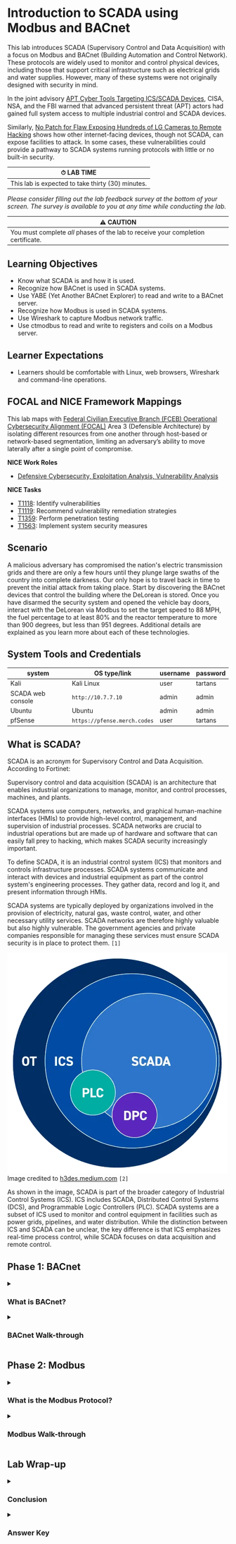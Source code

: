 # Introduction to SCADA using Modbus and BACnet

This lab introduces SCADA (Supervisory Control and Data Acquisition) with a focus on Modbus and BACnet (Building Automation and Control Network). These protocols are widely used to monitor and control physical devices, including those that support critical infrastructure such as electrical grids and water supplies. However, many of these systems were not originally designed with security in mind.

In the joint advisory <a href="https://www.cisa.gov/news-events/cybersecurity-advisories/aa22-103a" target="_blank">APT Cyber Tools Targeting ICS/SCADA Devices</a>, CISA, NSA, and the FBI warned that advanced persistent threat (APT) actors had gained full system access to multiple industrial control and SCADA devices.

Similarly, <a href="https://www.securityweek.com/no-patch-for-flaw-exposing-hundreds-of-lg-cameras-to-remote-hacking" target="_blank">No Patch for Flaw Exposing Hundreds of LG Cameras to Remote Hacking</a> shows how other internet-facing devices, though not SCADA, can expose facilities to attack. In some cases, these vulnerabilities could provide a pathway to SCADA systems running protocols with little or no built-in security.

| &#9201; LAB TIME                           |
| ------------------------------------------ |
| This lab is expected to take thirty (30) minutes. |

*Please consider filling out the lab feedback survey at the bottom of your screen. The survey is available to you at any time while conducting the lab.*

| &#9888; CAUTION                                              |
| ------------------------------------------------------------ |
| You must complete *all* phases of the lab to receive your completion certificate. |

## Learning Objectives

- Know what SCADA is and how it is used.
- Recognize how BACnet is used in SCADA systems.
- Use YABE (Yet Another BACnet Explorer) to read and write to a BACnet server.
- Recognize how Modbus is used in SCADA systems.
- Use Wireshark to capture Modbus network traffic.
- Use ctmodbus to read and write to registers and coils on a Modbus server.

## Learner Expectations

- Learners should be comfortable with Linux, web browsers, Wireshark and command-line operations.

## FOCAL and NICE Framework Mappings

This lab maps with <a href="https://www.cisa.gov/resources-tools/resources/federal-civilian-executive-branch-fceb-operational-cybersecurity-alignment-focal-plan" target="_blank">Federal Civilian Executive Branch (FCEB) Operational Cybersecurity Alignment (FOCAL)</a> Area 3 (Defensible Architecture) by isolating different resources from one another through host-based or network-based segmentation, limiting an adversary’s ability to move laterally after a single point of compromise.

**NICE Work Roles**

- <a href="https://niccs.cisa.gov/workforce-development/nice-framework" target="_blank">Defensive Cybersecurity, Exploitation Analysis, Vulnerability Analysis</a>

**NICE Tasks**

- <a href="https://niccs.cisa.gov/workforce-development/nice-framework" target="_blank">T1118</a>: Identify vulnerabilities
- <a href="https://niccs.cisa.gov/workforce-development/nice-framework" target="_blank">T1119</a>: Recommend vulnerability remediation strategies
- <a href="https://niccs.cisa.gov/workforce-development/nice-framework" target="_blank">T1359</a>: Perform penetration testing
- <a href="https://niccs.cisa.gov/workforce-development/nice-framework" target="_blank">T1563</a>: Implement system security measures

<!-- cut -->

## Scenario

A malicious adversary has compromised the nation's electric transmission grids and there are only a few hours until they plunge large swaths of the country into complete darkness. Our only hope is to travel back in time to prevent the initial attack from taking place. Start by discovering the BACnet devices that control the building where the DeLorean is stored. Once you have disarmed the security system and opened the vehicle bay doors, interact with the DeLorean via Modbus to set the target speed to 88 MPH, the fuel percentage to at least 80% and the reactor temperature to more than 900 degrees, but less than 951 degrees. Additional details are explained as you learn more about each of these technologies.

## System Tools and Credentials

| system | OS type/link |  username | password |
|--------|---------|-----------|----------|
| Kali | Kali Linux | user | tartans |
| SCADA web console | `http://10.7.7.10` | admin | admin |
| Ubuntu | Ubuntu | admin | admin |
| pfSense | `https://pfense.merch.codes` | user | tartans |

## What is SCADA?

SCADA is an acronym for Supervisory Control and Data Acquisition. According to Fortinet:

Supervisory control and data acquisition (SCADA) is an architecture that enables industrial organizations to manage, monitor, and control processes, machines, and plants.

SCADA systems use computers, networks, and graphical human-machine interfaces (HMIs) to provide high-level control, management, and supervision of industrial processes. SCADA networks are crucial to industrial operations but are made up of hardware and software that can easily fall prey to hacking, which makes SCADA security increasingly important.

To define SCADA, it is an industrial control system (ICS) that monitors and controls infrastructure processes. SCADA systems communicate and interact with devices and industrial equipment as part of the control system's engineering processes. They gather data, record and log it, and present information through HMIs.

SCADA systems are typically deployed by organizations involved in the provision of electricity, natural gas, waste control, water, and other necessary utility services. SCADA networks are therefore highly valuable but also highly vulnerable. The government agencies and private companies responsible for managing these services must ensure SCADA security is in place to protect them. `[1]`

![Understanding ICS and SCADA](./img/ICS-SCADA-graphic.png)
Image credited to <a href="https://h3des.medium.com/understanding-ics-and-scada-what-why-and-how-industrial-control-systems-work-7d704ceaa6d6" target="_blank">h3des.medium.com</a> `[2]`

As shown in the image, SCADA is part of the broader category of Industrial Control Systems (ICS). ICS includes SCADA, Distributed Control Systems (DCS), and Programmable Logic Controllers (PLC). SCADA systems are a subset of ICS used to monitor and control equipment in facilities such as power grids, pipelines, and water distribution. While the distinction between ICS and SCADA can be unclear, the key difference is that ICS emphasizes real-time process control, while SCADA focuses on data acquisition and remote control.

## Phase 1: BACnet

<details>
<summary>
<h3>What is BACnet?</h3>
</summary>
<p>
BACnet stands for Building Automation and Control Network and was developed by the American Society of Heating, Refrigerating, and Air-Conditioning Engineers (ASHRAE). It is now both an ANSI (American National Standards Institute) and ISO (International Organization for Standardization) standard. The standard is maintained by ASHRAE's SSPC-135 committee, which regularly introduces enhancements.

BACnet's primary goal is to enable building managers to use BACnet-compliant equipment from different vendors that can communicate using a common protocol. It is commonly used for HVAC controls, alarm notifications and monitoring, lighting controls, and elevator monitoring.

BACnet uses object modeling, where each object is defined by its properties — such as current temperature, setpoint temperature, system operational mode, and more.

![BACnet Objects](./img/bacnet-objects.png)

Image credited to <a href="https://BACnet.org" target="_blank">BACnet.org</a> `[3]`

**Knowledge Check Question 1**: *What is the body that controls the BACnet standard?*

**Knowledge Check Question 2**: *True/False: BACnet is an ANSI, but not an ISO standard.*

Next, use BACnet to disarm a security system and open the vehicle bay doors.

</p>
</details>

<details>
<summary>
<h3>BACnet Walk-through</h3>
</summary>
<p>

1. (**Ubuntu**) Log into the **Ubuntu** server, open Firefox, and browse to `http://10.7.7.10`.

2. (**Ubuntu, Firefox**) Log into the Scada Portal with:

 - **username:** `admin`
 - **password:** `admin`

3. Click **Hangar** to view the status of the BACnet server. Take note of the various values and statuses.

4. (**Ubuntu**) Next, use YABE (Yet Another BACnet Explorer). Open the **Yabe_v2.1.0** folder on the Desktop and double-click the **Yabe.exe** file.

![YABE Executable](./img/yabe.png)

This opens the **YABE** window and the **BACnet Communication Channel** window.

5. (**Ubuntu, YABE**) Click **Start** under the **BACnet/IP V4 & V6 over UDP** section.

![BACnet Communication Channel](./img/bacnetcommunicationchannel.png)

The communication window closes and you see devices **1001**, **2002**, and **3003** in the upper-left panel.

![BACnet Devices](./img/devices.png)

6. (**Ubuntu, YABE**) Explore the devices by clicking on their various *objects* to find controls for the alarm, garage door, and thermostat functions in this environment.

7. (**Ubuntu, YABE**) Under device **3003**, locate the **AlarmState** and **DisarmCode** objects in the lower-left panel. The **Present Value** of **Disarm Code** is `0` (look at **Properties** in the upper-right).

 - Replace the `0` in **Present Value** in the **DisarmCode** with the correct alarm code: `1985`.
 - Press **Enter**.
 - Check the new value of **Alarm State**. Its **Present Value** should now be `0`, which indicates the system is disarmed (as noted in the Description field above).

![BACnet Disarm Code](./img/disarmcode.png)

8. (**Ubuntu, YABE**) Open the bay doors to access the DeLorean (under device `1001`).

 - Change the **GarageDoorState**'s **Present Value** (upper-right panel) from `0` to `1` (`1` means "Open").
 - Press **Enter**.

![BACnet Door Code](./img/doorcode.png)

9. (**Ubuntu, Firefox**) On the SCADA Portal click **Hangar** to refresh the page and retrieve your token. Your token will be different than the one shown here.

![BACnet Hangar Token](./img/hangar-token.png)

The updated values and statuses of the alarm and door indicate that the hangar door is open. You can take control of the DeLorean.

#### Grading Check

**Grading Check 1**: *What is the value of the BACnet token that is displayed on the Hangar web page?*

Copy the token or flag strings to the corresponding question submission field to receive credit. Complete all Phase 1 tasks before moving on to Phase 2.

</p>
</details>

## Phase 2: Modbus

<details>
<summary>
<h3>What is the Modbus Protocol?
</h3>
</summary>
<p>

According to the Modbus organization's web site (`modbus.org`): 

Modbus Protocol is a messaging structure developed by Modicon in 1979. It is used to establish client-server communication between intelligent devices. It is a de facto standard, truly open and the most widely used network protocol in the industrial manufacturing environment. It has been implemented by hundreds of vendors on thousands of different devices to transfer discrete/analog I/O and register data between control devices. It's a lingua franca or common denominator between different manufacturers. One report called it the "de facto standard in multi-vendor integration". Industry analysts have reported over 7 million Modbus nodes in North America and Europe alone. `[4]`

#### Where is Modbus used?

Modbus is used in multiple client-server applications to monitor and program devices; to communicate between intelligent devices and sensors and instruments; to monitor field devices using PCs and HMIs. Modbus is also an ideal protocol for RTU applications where wireless communication is required. For this reason, it is used in innumerable gas and oil and substation applications. But Modbus is not only an industrial protocol. Building, infrastructure, transportation and energy applications also make use of its benefits. `[4]`

#### What is the difference between BACnet and Modbus?

BACnet is a communication protocol typically used in commercial buildings' HVAC, lighting, and access control systems where devices are treated as objects with defined properties.

Modbus (originally Modicon Bus), on the other hand, is commonly used in industrial settings to communicate with equipment like Programmable Logic Controllers (PLCs).

BACnet is more object-oriented, organizing devices with higher-level properties. Modbus works at a lower level, directly reading and writing to registers and coils. You can think of Modbus like a low-level programming language (such as assembly) that interacts directly with memory, while BACnet is more like a high-level language (such as C# or Java) that organizes information into structured objects.

**Knowledge Check Question 3**: *While BACnet is typically used for building automation, Modbus is commonly utilized in ___________ settings. (Hint: It's the "I" in "ICS")*

**Knowledge Check Question 4**: *Modbus values are stored in ___________ and coils.*

Next, let's work with Modbus TCP traffic to operate the DeLorean.

</p>
</details>

<details>
<summary>
<h3>Modbus Walk-through</h3>
</summary>
<p>

#### Working with Modbus

In this section, we focus on Modbus TCP (also called Modbus TCP/IP), which transmits data over TCP/IP networks. This part of the lab uses the Kali terminal.

1. **(Kali, Terminal)** Run an `nmap` scan on the `10.3.3.0/24` network to look for common Modbus ports, such as `502`:

```bash
sudo nmap -sV 10.3.3.0/24 -p 1-1000
```

 - `-sV` detects the service version
 - `-p 1-1000` scans the first 1000 ports

From the results, note host `10.3.3.56`, which shows the well-known Modbus port `502` as open:

```bash
Nmap scan report for 10.3.3.56
Host is up (0.00072s latency).
Not shown: 997 filtered tcp ports (no-response)
PORT    STATE SERVICE   VERSION
502/tcp open  mbap?
503/tcp open  intrinsa?
504/tcp open  citadel?
```

![Nmap Port Scan](./img/nmap-port-scan.png)

2. **(Kali, Terminal)** Use the `modbus-discover` script in `nmap` to gather details such as slave IDs, vendor name, and firmware information. Documentation for the script is available [here](https://nmap.org/nsedoc/scripts/modbus-discover.html).

Run the following command against `10.3.3.56`:

```bash
nmap -Pn -p 502 --script modbus-discover 10.3.3.56
```

![Modbus Version](./img/modbusversion.png)

| &#128204; REMEMBER |
|---|
| Record the version number for the grading check at the end of this phase! |

3. **(Kali, Firefox)** Now that you have identified a Modbus server, capture network traffic by logging into pfSense: `https://pfsense.skills.hub`.

 - **username:** user
 - **password:** tartans

4. **(Kali, Firefox, pfSense)** Navigate to **Diagnostics**, **Packet Capture**.

5. **(Kali, Firefox, pfSense)** Select **LAN (em1)** from the **Captions Options** dropdown, set **Max number of packets to capture** to `0` (no limit), and click **Start**.

6. **(Kali, Firefox)** Open a new browser tab and navigate to `http://10.7.7.10` to view the SCADA Portal. Click **Login** and log in with:

 - **username:** admin
 - **password:** admin

7. **(Kali, Firefox)** Navigate to the **DeLorean DMC-12** tab and use the controls to manipulate the reactor temperature. Raise it until it exceeds 900; the Power value should reach 1.21 Gigawatts.

8. **(Kali, Firefox, pfSense)** Return to pfSense and click **Stop** to stop the packet capture.

9. **(Kali, Firefox, pfSense)** Click **Download** to save the captured pcap file to your local system (default is the **Downloads** folder).

10. **(Kali, Wireshark)** Double-click the downloaded pcap file to open it in Wireshark. View the Modbus traffic by entering `modbus` in the filter field.

![Modbus Wireshark](./img/modbus.png)

11. **(Kali, Wireshark)** Identify the relevant packets:
 - **Source IP:** 10.7.7.10
 - **Destination IP:** 10.3.3.56
 - **Info column:** `Write Multiple Registers`
 - Select one of the records that match these details for closer inspection.

12. **(Kali, Wireshark)** Expand the `Modbus` section of the packet details to examine Register 0 – Register 3. Compare these with the values on the DeLorean DMC-12 tab in the SCADA Portal:
 - **Register 1 = 75** is the remaining **Fuel** percentage
 - **Register 2 = 55** is the Speed (55 MPH)

![ctmodbus Registers](./img/registers.png)

13. **(Kali, Terminal)** At the Kali terminal, use `ctmodbus` to interact with the Modbus server. Enter `ctmodbus`.

14. **(Kali, Terminal, ctmodbus)** In the `ctmodbus` window, enter `connect tcp 10.3.3.56:502` (use `Tab` to autocomplete).

![ctmodbus Connect](./img/ctmodbusconnect.png)

 - Press **Enter** to acknowledge the **OK** message.
 - **(Kali, Terminal, ctmodbus)** Enter `read holdingRegisters 0-3`. This corresponds to the registers seen in Wireshark.

![ctmodbus Read Registers](./img/readregisters.png)

 - Press **Enter** to acknowledge the **OK** message and return to the `ctmodbus` command prompt.

15. **(Kali, Terminal, ctmodbus)** In the `ctmodbus` window, update the DeLorean registers to send the DeLorean back in time to prevent the APT's attack on critical infrastructure.

 - **Register 1 (fuel percentage):** Change the fuel percentage to a value greater than **80**. Enter `write register 1 85`, then press **Enter**.
 - **Register 2 (speed):** Change the speed to **88mph**. Enter `write register 2 88`, then press **Enter**.

![ctmodbus Write DeLorean Speed](./img/WriteSpeed.png)

16. **(Kali, Firefox)** Verify values and obtain the token! Refresh the **DeLorean DMC-12** tab on the SCADA Portal web page and confirm the following values:
 - Speed = 88 MPH
 - Plutonium Reactor temperature = 901–950
 - Fuel percentage = 80–100

| &#128493; Recall |
|---|
| Please keep in mind that your token will be different than the one shown here. |

![SCADA DeLorean Token](./img/delorean-token.png)

#### Grading Check

**Grading Check 2**: *Use Nmap to identify the software version of the Modbus server running on port 502 of the machine with an IP address of 10.3.3.56.*

**Grading Check 3**: *What is the value of the Modbus token that is displayed on the DeLorean web page?*

Copy and submit the token in the corresponding question submission field to receive credit.

| &#9888; WARNING |
|---|
| The lab concludes after you submit the final token. Please finish reading the Lab Wrap-up and Conclusion sections below before submitting the final token. |

</p>
</details>

## Lab Wrap-up

<details>
<summary>
<h3>Conclusion</h3>
</summary>
<p>

This lab provided hands-on experience with simulated SCADA systems. You were introduced to BACnet and Modbus, two different but related protocols used to interact with physical systems.

CISA provides additional <a href="https://www.cisa.gov/topics/industrial-control-systems" target="_blank">tools and guidance related to Industrial Control Systems</a>.

You are also encouraged to read about <a href="https://www.cisa.gov/resources-tools/resources/ics-recommended-practices" target="_blank">ICS Recommended Practices</a> and <a href="https://www.cisa.gov/resources-tools/programs/ics-training-available-through-cisa" target="_blank">ICS Training Available Through CISA</a>.

Be sure to check out the related lab titled *Network Segmentation with ICS/HMI* for more practice with network segmentation.

Skills exercised:

S0248: Skill in performing target system analysis
S0440: Skill in identifying target vulnerabilities
S0504: Skill in identifying vulnerabilities
S0544: Skill in recognizing vulnerabilities
S0667: Skill in assessing security controls

### References

- [1] <a href="https://www.fortinet.com/resources/cyberglossary/scada-and-scada-systems" target="_blank">Fortinet SCADA Definition</a>

- [2] <a href="https://h3des.medium.com/understanding-ics-and-scada-what-why-and-how-industrial-control-systems-work-7d704ceaa6d6" target="_blank">Understanding ICS and SCADA: What, Why, and How Industrial Control Systems Work</a>

- [3] <a href="https://BACnet.org" target="_blank">BACnet.org</a>

- [4] <a href="https://www.modbus.org/" target="_blank">modbus.org</a>

- [5] <a href="https://www.cisa.gov/news-events/cybersecurity-advisories/aa22-103a" target="_blank">APT Cyber Tools Targeting ICS/SCADA Devices</a>

- [6] <a href="https://www.securityweek.com/no-patch-for-flaw-exposing-hundreds-of-lg-cameras-to-remote-hacking" target="_blank">No Patch for Flaw Exposing Hundreds of LG Cameras to Remote Hacking</a>

- [7] <a href="https://www.cisa.gov/topics/industrial-control-systems" target="_blank">Industrial Control Systems</a>

- [8] <a href="https://www.cisa.gov/resources-tools/resources/guidance-and-strategies-protect-network-edge-devices" target="_blank">Guidance and Strategies to Protect Network Edge Devices</a>

- [9] <a href="https://www.cisa.gov/resources-tools/resources/primary-mitigations-reduce-cyber-threats-operational-technology" target="_blank">Primary Mitigations to Reduce Cyber Threats to Operational Technology</a>

- [10] <a href="https://www.cisa.gov/resources-tools/resources/ics-recommended-practices" target="_blank">ICS Recommended Practices</a>

- [11] <a href="https://www.cisa.gov/sites/default/files/documents/TSWG_Securing_SCADA_V1_Short.pdf" target="_blank">Securing Your SCADA and Industrial Control Systems</a>

- [12] <a href="https://www.cisa.gov/resources-tools/programs/ics-training-available-through-cisa" target="_blank">ICS Training Available Through CISA</a>

- [13] <a href="https://www.cisa.gov/resources-tools/resources/secure-demand-guide" target="_blank">Secure by Demand Guide: How Software Customers Can Drive a Secure Technology Ecosystem</a>

- [14] <a href="https://inl.gov/national-security/ics-celr/" target="_blank">IDAHO NATIONAL LABS: Controls Laboratory</a>

- [15] <a href="https://www.cisa.gov/news-events/cybersecurity-advisories" target="_blank">Cybersecurity Alerts & Advisories</a>

- [16] <a href="https://www.cisa.gov/resources-tools/resources/federal-civilian-executive-branch-fceb-operational-cybersecurity-alignment-focal-plan" target="_blank">Federal Civilian Executive Branch (FCEB) Operational Cybersecurity Alignment (FOCAL)</a>

- [17] <a href="https://niccs.cisa.gov/workforce-development/nice-framework" target="_blank">NICE Framework</a>

</p>
</details>

<details>
<summary>
<h3>Answer Key</h3>
</summary>
<p>

**Knowledge Check Question 1**: *What is the body that controls the BACnet standard? (Acronym)*

- *ASHRAE*

**Knowledge Check Question 2**: *True/False: BACnet is an ANSI, but not an ISO standard.*

- *F/false*

**Knowledge Check Question 3**: *While BACnet is typically used for building automation, Modbus is commonly utilized in ___________ settings. (Hint: It's the "I" in "ICS")*

- *industrial*

**Knowledge Check Question 4**: *Modbus value are stored in ___________ and coils.*

- *registers*

</p>
</details>

